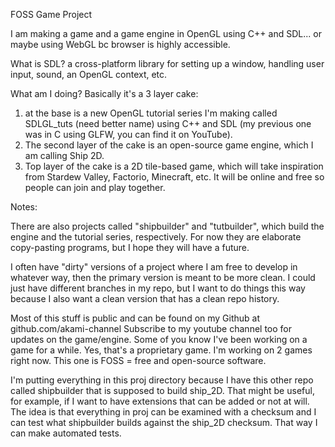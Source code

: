 
FOSS Game Project

I am making a game and a game engine in OpenGL using C++ and SDL... or maybe using WebGL bc browser is
highly accessible.

What is SDL?
a cross-platform library for setting up a window, handling user input, sound, an OpenGL context, etc.

What am I doing?
Basically it's a 3 layer cake:
1) at the base is a new OpenGL tutorial series I'm making called SDLGL_tuts (need better name) using
C++ and SDL (my previous one was in C using GLFW, you can find it on YouTube).
2) The second layer of the cake is an open-source game engine, which I am calling Ship 2D.
3) Top layer of the cake is a 2D tile-based game, which will take inspiration from Stardew Valley,
Factorio, Minecraft, etc. It will be online and free so people can join and play together.

Notes:

There are also projects called "shipbuilder" and "tutbuilder", which build the engine and the tutorial
series, respectively. For now they are elaborate copy-pasting programs, but I hope they will have a future.

I often have "dirty" versions of a project where I am free to develop in whatever way, then
the primary version is meant to be more clean. I could just have different branches in my repo,
but I want to do things this way because I also want a clean version that has a clean repo history.

Most of this stuff is public and can be found on my Github at github.com/akami-channel
Subscribe to my youtube channel too for updates on the game/engine.
Some of you know I've been working on a game for a while. Yes, that's a proprietary game.
I'm working on 2 games right now. This one is FOSS = free and open-source software.

I'm putting everything in this proj directory because I have this other repo called shipbuilder that is supposed to build ship_2D. That might be useful, for example, if I want to have extensions that can be added or not at will. The idea is that everything in proj can be examined with a checksum and I can test what shipbuilder builds against the ship_2D checksum. That way I can make automated tests.

